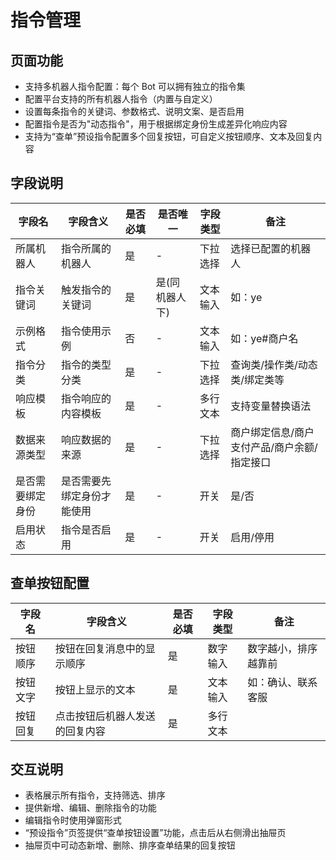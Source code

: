 # 指令管理

## 页面功能
- 支持多机器人指令配置：每个 Bot 可以拥有独立的指令集
- 配置平台支持的所有机器人指令（内置与自定义）
- 设置每条指令的关键词、参数格式、说明文案、是否启用
- 配置指令是否为"动态指令"，用于根据绑定身份生成差异化响应内容
- 支持为“查单”预设指令配置多个回复按钮，可自定义按钮顺序、文本及回复内容

## 字段说明
| 字段名 | 字段含义 | 是否必填 | 是否唯一 | 字段类型 | 备注 |
| --- | --- | --- | --- | --- | --- |
| 所属机器人 | 指令所属的机器人 | 是 | - | 下拉选择 | 选择已配置的机器人 |
| 指令关键词 | 触发指令的关键词 | 是 | 是(同机器人下) | 文本输入 | 如：ye |
| 示例格式 | 指令使用示例 | 否 | - | 文本输入 | 如：ye#商户名 |
| 指令分类 | 指令的类型分类 | 是 | - | 下拉选择 | 查询类/操作类/动态类/绑定类等 |
| 响应模板 | 指令响应的内容模板 | 是 | - | 多行文本 | 支持变量替换语法 |
| 数据来源类型 | 响应数据的来源 | 是 | - | 下拉选择 | 商户绑定信息/商户支付产品/商户余额/指定接口 |
| 是否需要绑定身份 | 是否需要先绑定身份才能使用 | 是 | - | 开关 | 是/否 |
| 启用状态 | 指令是否启用 | 是 | - | 开关 | 启用/停用 |

## 查单按钮配置
| 字段名 | 字段含义 | 是否必填 | 字段类型 | 备注 |
| --- | --- | --- | --- | --- |
| 按钮顺序 | 按钮在回复消息中的显示顺序 | 是 | 数字输入 | 数字越小，排序越靠前 |
| 按钮文字 | 按钮上显示的文本 | 是 | 文本输入 | 如：确认、联系客服 |
| 按钮回复 | 点击按钮后机器人发送的回复内容 | 是 | 多行文本 | |

## 交互说明
- 表格展示所有指令，支持筛选、排序
- 提供新增、编辑、删除指令的功能
- 编辑指令时使用弹窗形式
- “预设指令”页签提供“查单按钮设置”功能，点击后从右侧滑出抽屉页
- 抽屉页中可动态新增、删除、排序查单结果的回复按钮 